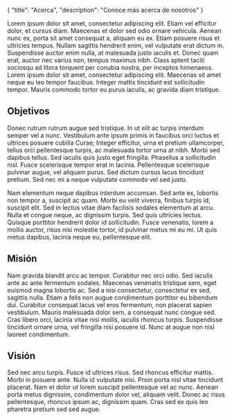 {
  "title": "Acerca",
  "description": "Conoce más acerca de nosotros"
}

Lorem ipsum dolor sit amet, consectetur adipiscing elit. Etiam vel efficitur dolor, et cursus diam. Maecenas et dolor sed odio ornare vehicula. Aenean nunc ex, porta sit amet consequat a, aliquam eu ex. Etiam posuere risus et ultricies tempus. Nullam sagittis hendrerit enim, vel vulputate erat dictum in. Suspendisse auctor enim nulla, at malesuada justo iaculis et. Donec quam erat, auctor nec varius non, tempus maximus nibh. Class aptent taciti sociosqu ad litora torquent per conubia nostra, per inceptos himenaeos. Lorem ipsum dolor sit amet, consectetur adipiscing elit. Maecenas sit amet neque eu leo tempor faucibus. Integer mattis tincidunt est sollicitudin tempor. Mauris commodo tortor eu purus iaculis, ac gravida diam tristique.

## Objetivos

Donec rutrum rutrum augue sed tristique. In ut elit ac turpis interdum semper vel a nunc. Vestibulum ante ipsum primis in faucibus orci luctus et ultrices posuere cubilia Curae; Integer efficitur, urna et pretium ullamcorper, tellus orci pellentesque turpis, ac malesuada tortor urna at nibh. Morbi sed dapibus tellus. Sed iaculis quis justo eget fringilla. Phasellus a sollicitudin nisl. Fusce scelerisque tempor erat in lacinia. Pellentesque scelerisque pulvinar augue, vel aliquam purus. Sed dictum cursus lacus tincidunt pretium. Sed nec mi a neque vulputate commodo vel sed justo.

Nam elementum neque dapibus interdum accumsan. Sed ante ex, lobortis non tempor a, suscipit ac quam. Morbi eu velit viverra, finibus turpis id, suscipit elit. Sed in lectus vitae diam facilisis sodales elementum at arcu. Nulla et congue neque, ac dignissim turpis. Sed quis ultricies lectus. Quisque porttitor hendrerit dolor id sollicitudin. Fusce venenatis, lorem a mollis auctor, risus nisi molestie tortor, id pulvinar metus mi eu mi. Ut quis metus dapibus, lacinia neque eu, pellentesque elit.

## Misión

Nam gravida blandit arcu ac tempor. Curabitur nec orci odio. Sed iaculis ante ac ante fermentum sodales. Maecenas venenatis tristique sem, eget euismod magna lobortis ac. Sed a nisi consectetur, consectetur ex sed, sagittis nulla. Etiam a felis non augue condimentum porttitor eu bibendum dui. Curabitur consequat lacus vel eros fermentum, non placerat sapien vestibulum. Mauris malesuada dolor sem, a consequat nunc congue sed. Cras libero orci, lacinia vitae nisi mollis, iaculis rhoncus turpis. Suspendisse tincidunt ornare urna, vel fringilla nisi posuere id. Nunc at augue non nisl laoreet condimentum.

## Visión

Sed nec arcu turpis. Fusce id ultrices risus. Sed rhoncus efficitur mattis. Morbi in posuere ante. Nulla id vulputate nisi. Proin porta nisl vitae tincidunt placerat. Nam et dolor ut lorem suscipit pellentesque vel ac nunc. Aenean porta metus dignissim, condimentum dolor vel, aliquam velit. Donec ac risus pellentesque, rhoncus ipsum ac, dignissim quam. Cras sed ex quis leo pharetra pretium sed sed augue.
